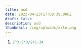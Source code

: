 ```yaml
---
title: asd
date: 2023-04-23T17:09:39.006Z
draft: false
description: asd
thumbnail: /img/uploads/axle.png
---
```

1. ```mathematica
   2^3-5*3/2+1-34
   ```